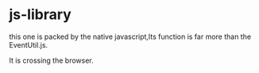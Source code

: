 # js-library

this one is packed by the native javascript,Its function  is far more than the EventUtil.js.

It is crossing the browser.
